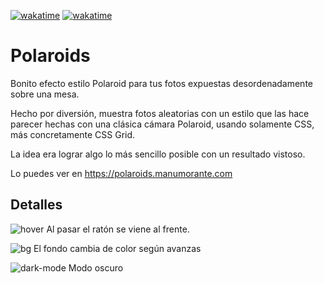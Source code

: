 [![wakatime](https://wakatime.com/badge/github/manumorante/polaroids.svg)](https://wakatime.com/badge/github/manumorante/polaroids)
[![wakatime](https://wakatime.com/badge/user/c8d2802f-0742-4964-bd79-1cb374b6de43/project/975b4294-f456-4880-8991-76ac964e69d5.svg)](https://wakatime.com/badge/user/c8d2802f-0742-4964-bd79-1cb374b6de43/project/975b4294-f456-4880-8991-76ac964e69d5)

# Polaroids

Bonito efecto estilo Polaroid para tus fotos expuestas desordenadamente sobre una mesa.

Hecho por diversión, muestra fotos aleatorias con un estilo que las hace parecer hechas con una clásica cámara Polaroid, usando solamente CSS, más concretamente CSS Grid.

La idea era lograr algo lo más sencillo posible con un resultado vistoso.

Lo puedes ver en https://polaroids.manumorante.com

## Detalles

![hover](https://github.com/manumorante/polaroids/assets/3266486/e418609b-b95a-4e2c-8971-21257d958610)
Al pasar el ratón se viene al frente.

![bg](https://github.com/manumorante/polaroids/assets/3266486/527fc1f7-626f-4719-a7d0-9f3d0ed3b428)
El fondo cambia de color según avanzas

![dark-mode](https://github.com/manumorante/polaroids/assets/3266486/1eb7d257-9709-49c8-a689-ee379cab2f9c)
Modo oscuro
